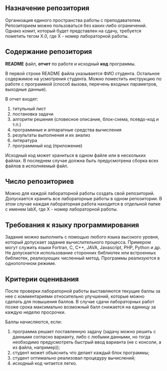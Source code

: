 ## Назначение репозитория
Организация единого пространства работы с преподавателем.
Репозиторием можно пользоваться без каких-либо ограничений. Однако комит, который будет представлен на сдачу, требуется пометить тегом X.0, где X - номер лабораторной работы.

## Содержание репозитория 

**README** файл, **отчет** по работе и исходный **код** программы.

В первой строке README файла указывается ФИО студента. Остальное содержимое на усмотрения студента. Можно поместить инструкцию по работе с программой (способ вызова, перечень входных параметров, выходные данные).

В отчет входят:
1) титульный лист
2) постановка задачи
3) алгоритм решения (словесное описание, блок-схема, псевдо-код и т.п.)
4) программные и аппаратные средства вычисления
6) результаты выполнения и их анализ
7) литература
8) программный код (приложение)

Исходный код может храниться в одном файле или в нескольких файлах. В последнем случае должна быть предусмотрена сборка всех файлов в исполняемый файл.

## Число репозиториев
Можно для каждой лабораторной работы создать свой репозиторий.
Допускается хранить все лабораторные работы в одном репозитории.
В этом случае каждая лабораторная работа находится в отдельной папке с именем labX, где X - номер лабораторной работы.

## Требования к языку программирования
Задание можно выполнить с помощью любого языка высокого уровня, который допускает задание вычислительного процесса. Примером могут служить языки Fortran, C, C++, JAVA, Javascript, PHP, Python и др. Не допускается использование сторонних библиотек или встроенных библиотек, реализующих численный метод. Программы реализуются в однопоточном режиме.

## Критерии оценивания
После проверки лабораторной работы выставляются текущие баллы за нее с комментариями относительно улучшений, которые можно сделать для повышения баллов. В случае сдачи лабораторных работ позже срока максимально возможный балл снижается на единицу за каждую неделю просрочки.

Баллы начисляются, если:
1) программа решает поставленную задачу (задачу можно решить с данными согласно варианту, либо с любыми данными, но тогда необходимо предусмотреть быстрый ввод варианта (не с консоли, а из файла, например));
2) студент может объяснить что делает каждый блок программы;
3) студент оптимально реализовал процедуру вычислений;
4) исходный код читается легко.
